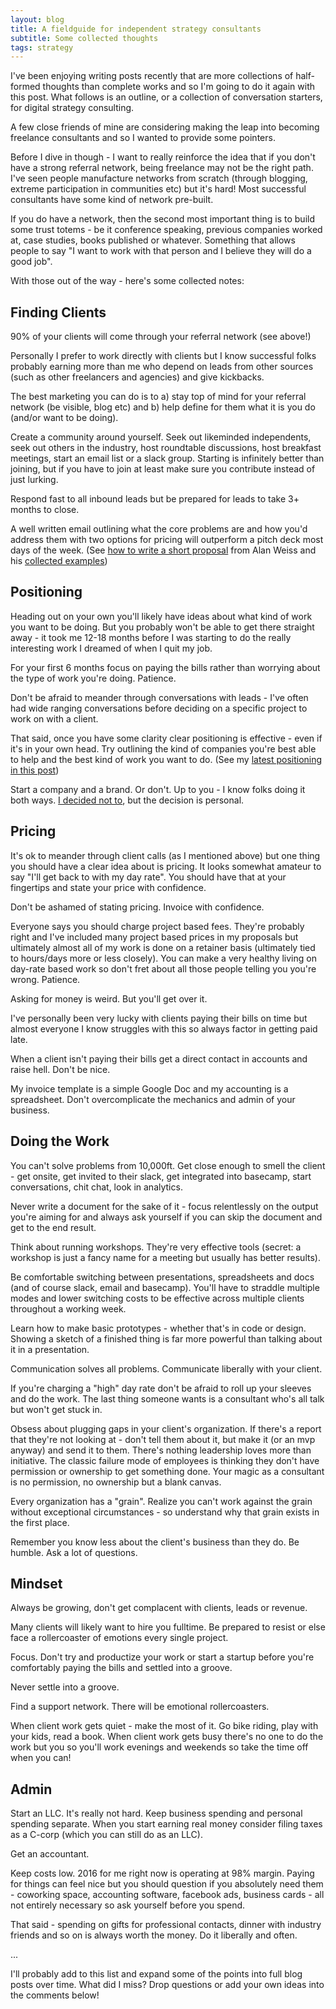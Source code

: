 ```yaml
---
layout: blog
title: A fieldguide for independent strategy consultants
subtitle: Some collected thoughts
tags: strategy
---
```


I've been enjoying writing posts recently that are more collections of half-formed thoughts than complete works and so I'm going to do it again with this post. What follows is an outline, or a collection of conversation starters, for digital strategy consulting.

A few close friends of mine are considering making the leap into becoming freelance consultants and so I wanted to provide some pointers.

Before I dive in though - I want to really reinforce the idea that if you don't have a strong referral network, being freelance may not be the right path. I've seen people manufacture networks from scratch (through blogging, extreme participation in communities etc) but it's hard! Most successful consultants have some kind of network pre-built.

If you do have a network, then the second most important thing is to build some trust totems - be it conference speaking, previous companies worked at, case studies, books published or whatever. Something that allows people to say "I want to work with that person and I believe they will do a good job".

With those out of the way - here's some collected notes:

## Finding Clients

90% of your clients will come through your referral network (see above!)

Personally I prefer to work directly with clients but I know successful folks probably earning more than me who depend on leads from other sources (such as other freelancers and agencies) and give kickbacks.

The best marketing you can do is to a) stay top of mind for your referral network (be visible, blog etc) and b) help define for them what it is you do (and/or want to be doing).

Create a community around yourself. Seek out likeminded independents, seek out others in the industry, host roundtable discussions, host breakfast meetings, start an email list or a slack group. Starting is infinitely better than joining, but if you have to join at least make sure you contribute instead of just lurking.

Respond fast to all inbound leads but be prepared for leads to take 3+ months to close.

A well written email outlining what the core problems are and how you'd address them with two options for pricing will outperform a pitch deck most days of the week. (See [how to write a short proposal](http://www.alanweiss.com/hot-tips/how-to-write-a-short-effective-proposal/) from Alan Weiss and his [collected examples](http://www.alanweiss.com/styles/pdf/Sample%20Proposals.pdf)) 

## Positioning

Heading out on your own you'll likely have ideas about what kind of work you want to be doing. But you probably won't be able to get there straight away - it took me 12-18 months before I was starting to do the really interesting work I dreamed of when I quit my job.

For your first 6 months focus on paying the bills rather than worrying about the type of work you're doing. Patience.

Don't be afraid to meander through conversations with leads - I've often had wide ranging conversations before deciding on a specific project to work on with a client.

That said, once you have some clarity clear positioning is effective - even if it's in your own head. Try outlining the kind of companies you're best able to help and the best kind of work you want to do. (See my [latest positioning in this post](http://tomcritchlow.com/2016/10/24/2-years/))

Start a company and a brand. Or don't. Up to you - I know folks doing it both ways. [I decided not to](http://tomcritchlow.com/2016/08/01/brand/), but the decision is personal. 

## Pricing

It's ok to meander through client calls (as I mentioned above) but one thing you should have a clear idea about is pricing. It looks somewhat amateur to say "I'll get back to with my day rate". You should have that at your fingertips and state your price with confidence.

Don't be ashamed of stating pricing. Invoice with confidence.

Everyone says you should charge project based fees. They're probably right and I've included many project based prices in my proposals but ultimately almost all of my work is done on a retainer basis (ultimately tied to hours/days more or less closely). You can make a very healthy living on day-rate based work so don't fret about all those people telling you you're wrong. Patience.

Asking for money is weird. But you'll get over it.

I've personally been very lucky with clients paying their bills on time but almost everyone I know struggles with this so always factor in getting paid late.

When a client isn't paying their bills get a direct contact in accounts and raise hell. Don't be nice.

My invoice template is a simple Google Doc and my accounting is a spreadsheet. Don't overcomplicate the mechanics and admin of your business.

## Doing the Work

You can't solve problems from 10,000ft. Get close enough to smell the client - get onsite, get invited to their slack, get integrated into basecamp, start conversations, chit chat, look in analytics.

Never write a document for the sake of it - focus relentlessly on the output you're aiming for and always ask yourself if you can skip the document and get to the end result.

Think about running workshops. They're very effective tools (secret: a workshop is just a fancy name for a meeting but usually has better results).

Be comfortable switching between presentations, spreadsheets and docs (and of course slack, email and basecamp). You'll have to straddle multiple modes and lower switching costs to be effective across multiple clients throughout a working week.

Learn how to make basic prototypes - whether that's in code or design. Showing a sketch of a finished thing is far more powerful than talking about it in a presentation.

Communication solves all problems. Communicate liberally with your client.

If you're charging a "high" day rate don't be afraid to roll up your sleeves and do the work. The last thing someone wants is a consultant who's all talk but won't get stuck in.

Obsess about plugging gaps in your client's organization. If there's a report that they're not looking at - don't tell them about it, but make it (or an mvp anyway) and send it to them. There's nothing leadership loves more than initiative. The classic failure mode of employees is thinking they don't have permission or ownership to get something done. Your magic as a consultant is no permission, no ownership but a blank canvas.

Every organization has a "grain". Realize you can't work against the grain without exceptional circumstances - so understand why that grain exists in the first place.

Remember you know less about the client's business than they do. Be humble. Ask a lot of questions.

## Mindset

Always be growing, don't get complacent with clients, leads or revenue.

Many clients will likely want to hire you fulltime. Be prepared to resist or else face a rollercoaster of emotions every single project.

Focus. Don't try and productize your work or start a startup before you're comfortably paying the bills and settled into a groove.

Never settle into a groove.

Find a support network. There will be emotional rollercoasters.

When client work gets quiet - make the most of it. Go bike riding, play with your kids, read a book. When client work gets busy there's no one to do the work but you so you'll work evenings and weekends so take the time off when you can! 

## Admin

Start an LLC. It's really not hard. Keep business spending and personal spending separate. When you start earning real money consider filing taxes as a C-corp (which you can still do as an LLC).

Get an accountant.

Keep costs low. 2016 for me right now is operating at 98% margin. Paying for things can feel nice but you should question if you absolutely need them - coworking space, accounting software, facebook ads, business cards - all not entirely necessary so ask yourself before you spend.

That said - spending on gifts for professional contacts, dinner with industry friends and so on is always worth the money. Do it liberally and often.

...

I'll probably add to this list and expand some of the points into full blog posts over time. What did I miss? Drop questions or add your own ideas into the comments below!



